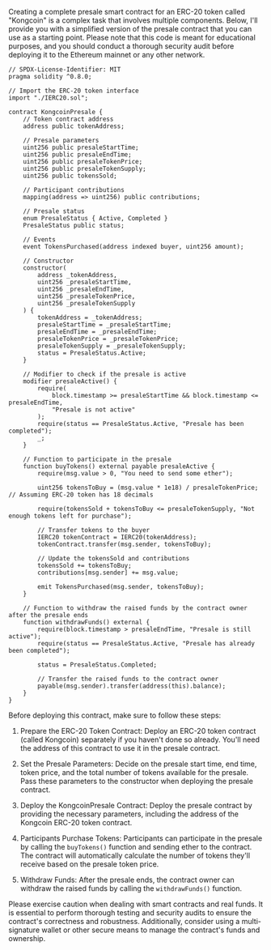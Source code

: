 Creating a complete presale smart contract for an ERC-20 token called "Kongcoin" is a complex task that involves multiple components. Below, I'll provide you with a simplified version of the presale contract that you can use as a starting point. Please note that this code is meant for educational purposes, and you should conduct a thorough security audit before deploying it to the Ethereum mainnet or any other network.

```solidity
// SPDX-License-Identifier: MIT
pragma solidity ^0.8.0;

// Import the ERC-20 token interface
import "./IERC20.sol";

contract KongcoinPresale {
    // Token contract address
    address public tokenAddress;

    // Presale parameters
    uint256 public presaleStartTime;
    uint256 public presaleEndTime;
    uint256 public presaleTokenPrice;
    uint256 public presaleTokenSupply;
    uint256 public tokensSold;

    // Participant contributions
    mapping(address => uint256) public contributions;

    // Presale status
    enum PresaleStatus { Active, Completed }
    PresaleStatus public status;

    // Events
    event TokensPurchased(address indexed buyer, uint256 amount);

    // Constructor
    constructor(
        address _tokenAddress,
        uint256 _presaleStartTime,
        uint256 _presaleEndTime,
        uint256 _presaleTokenPrice,
        uint256 _presaleTokenSupply
    ) {
        tokenAddress = _tokenAddress;
        presaleStartTime = _presaleStartTime;
        presaleEndTime = _presaleEndTime;
        presaleTokenPrice = _presaleTokenPrice;
        presaleTokenSupply = _presaleTokenSupply;
        status = PresaleStatus.Active;
    }

    // Modifier to check if the presale is active
    modifier presaleActive() {
        require(
            block.timestamp >= presaleStartTime && block.timestamp <= presaleEndTime,
            "Presale is not active"
        );
        require(status == PresaleStatus.Active, "Presale has been completed");
        _;
    }

    // Function to participate in the presale
    function buyTokens() external payable presaleActive {
        require(msg.value > 0, "You need to send some ether");

        uint256 tokensToBuy = (msg.value * 1e18) / presaleTokenPrice; // Assuming ERC-20 token has 18 decimals

        require(tokensSold + tokensToBuy <= presaleTokenSupply, "Not enough tokens left for purchase");

        // Transfer tokens to the buyer
        IERC20 tokenContract = IERC20(tokenAddress);
        tokenContract.transfer(msg.sender, tokensToBuy);

        // Update the tokensSold and contributions
        tokensSold += tokensToBuy;
        contributions[msg.sender] += msg.value;

        emit TokensPurchased(msg.sender, tokensToBuy);
    }

    // Function to withdraw the raised funds by the contract owner after the presale ends
    function withdrawFunds() external {
        require(block.timestamp > presaleEndTime, "Presale is still active");
        require(status == PresaleStatus.Active, "Presale has already been completed");

        status = PresaleStatus.Completed;

        // Transfer the raised funds to the contract owner
        payable(msg.sender).transfer(address(this).balance);
    }
}
```

Before deploying this contract, make sure to follow these steps:

1. Prepare the ERC-20 Token Contract: Deploy an ERC-20 token contract (called Kongcoin) separately if you haven't done so already. You'll need the address of this contract to use it in the presale contract.

2. Set the Presale Parameters: Decide on the presale start time, end time, token price, and the total number of tokens available for the presale. Pass these parameters to the constructor when deploying the presale contract.

3. Deploy the KongcoinPresale Contract: Deploy the presale contract by providing the necessary parameters, including the address of the Kongcoin ERC-20 token contract.

4. Participants Purchase Tokens: Participants can participate in the presale by calling the `buyTokens()` function and sending ether to the contract. The contract will automatically calculate the number of tokens they'll receive based on the presale token price.

5. Withdraw Funds: After the presale ends, the contract owner can withdraw the raised funds by calling the `withdrawFunds()` function.

Please exercise caution when dealing with smart contracts and real funds. It is essential to perform thorough testing and security audits to ensure the contract's correctness and robustness. Additionally, consider using a multi-signature wallet or other secure means to manage the contract's funds and ownership.
